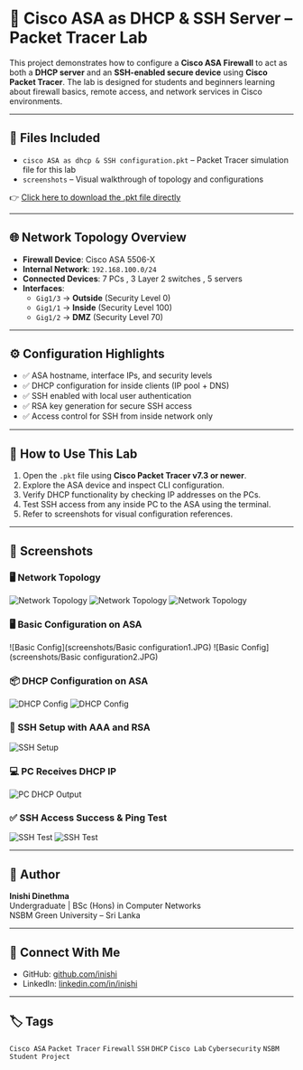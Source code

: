 # 🔐 Cisco ASA as DHCP & SSH Server – Packet Tracer Lab

This project demonstrates how to configure a **Cisco ASA Firewall** to act as both a **DHCP server** and an **SSH-enabled secure device** using **Cisco Packet Tracer**. The lab is designed for students and beginners learning about firewall basics, remote access, and network services in Cisco environments.

---

## 📁 Files Included

- `cisco ASA as dhcp & SSH configuration.pkt` – Packet Tracer simulation file for this lab
- `screenshots` – Visual walkthrough of topology and configurations

👉 [Click here to download the .pkt file directly](https://github.com/idabeygunarathna/Cisco-ASA-Firewall-SSH/blob/main/cisco%20ASA%20as%20dhcp%20%26%20SSH%20configuration.pkt)

---

## 🌐 Network Topology Overview

- **Firewall Device**: Cisco ASA 5506-X
- **Internal Network**: `192.168.100.0/24`
- **Connected Devices**: 7 PCs , 3 Layer 2 switches , 5 servers
- **Interfaces**:
  - `Gig1/3` → **Outside** (Security Level 0)
  - `Gig1/1` → **Inside** (Security Level 100)
  - `Gig1/2` → **DMZ** (Security Level 70)

---

## ⚙️ Configuration Highlights

- ✅ ASA hostname, interface IPs, and security levels
- ✅ DHCP configuration for inside clients (IP pool + DNS)
- ✅ SSH enabled with local user authentication
- ✅ RSA key generation for secure SSH access
- ✅ Access control for SSH from inside network only

---

## 🧪 How to Use This Lab

1. Open the `.pkt` file using **Cisco Packet Tracer v7.3 or newer**.
2. Explore the ASA device and inspect CLI configuration.
3. Verify DHCP functionality by checking IP addresses on the PCs.
4. Test SSH access from any inside PC to the ASA using the terminal.
5. Refer to screenshots for visual configuration references.

---

## 📸 Screenshots

### 🖥️ Network Topology
![Network Topology](screenshots/topology-view1.JPG)
![Network Topology](screenshots/topology-view2.JPG)
![Network Topology](screenshots/topology-view3.JPG)

### 🖥️ Basic Configuration on ASA
![Basic Config](screenshots/Basic configuration1.JPG)
![Basic Config](screenshots/Basic configuration2.JPG)

### 📦 DHCP Configuration on ASA
![DHCP Config](screenshots/dhcp-configuration1.JPG)
![DHCP Config](screenshots/dhcp-configuration2.JPG)

### 🔐 SSH Setup with AAA and RSA
![SSH Setup](screenshots/ssh-setup.JPG)

### 💻 PC Receives DHCP IP
![PC DHCP Output](screenshots/pc-dhcp-output.JPG)

### ✅ SSH Access Success & Ping Test
![SSH Test](screenshots/ssh-success-ping-test.JPG)
![SSH Test](screenshots/ssh-success-ping-test2.JPG)

---

## 👤 Author

**Inishi Dinethma**  
Undergraduate | BSc (Hons) in Computer Networks  
NSBM Green University – Sri Lanka

---

## 🔗 Connect With Me

- GitHub: [github.com/inishi](https://github.com/idabeygunarathna)
- LinkedIn: [linkedin.com/in/inishi](https://www.linkedin.com/in/inishi-dinethma-852376264)

---

## 🏷️ Tags

`Cisco ASA` `Packet Tracer` `Firewall` `SSH` `DHCP` `Cisco Lab` `Cybersecurity` `NSBM` `Student Project`

